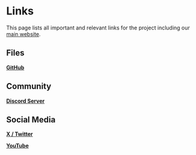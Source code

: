 # Links

This page lists all important and relevant links for the project including our [main website](https://anthrobotics.ca).

## Files

**[GitHub](https://github.com/anthrobotics)**

## Community

**[Discord Server](https://discord.gg/TZbvH7XvDy)**

## Social Media

**[X / Twitter](https://x.com/Anthrobo)**

**[YouTube](https://youtube.com/@anthrobotics)**


